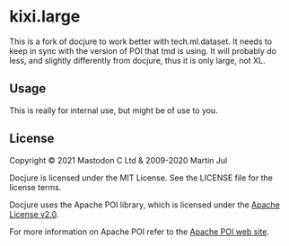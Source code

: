 # kixi.large

This is a fork of docjure to work better with tech.ml.dataset. It
needs to keep in sync with the version of POI that tmd is using. It
will probably do less, and slightly differently from docjure, thus it
is only large, not XL.

## Usage

This is really for internal use, but might be of use to you.

## License

Copyright © 2021 Mastodon C Ltd & 2009-2020 Martin Jul

Docjure is licensed under the MIT License. See the LICENSE file for
the license terms.

Docjure uses the Apache POI library, which is licensed under the
[Apache License v2.0](http://www.apache.org/licenses/LICENSE-2.0).

For more information on Apache POI refer to the
[Apache POI web site](http://poi.apache.org/).
